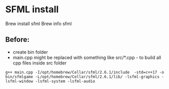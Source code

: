 # SFML install

Brew install sfml
Brew info sfml

## Before:

- create bin folder
- main.cpp might be replaced with something like src/*.cpp - to build all cpp files inside src folder

`g++ main.cpp -I/opt/homebrew/Cellar/sfml/2.6.1/include  -std=c++17 -o bin/sfmlgame -L/opt/homebrew/Cellar/sfml/2.6.1/lib/ -lsfml-graphics -lsfml-window -lsfml-system -lsfml-audio`